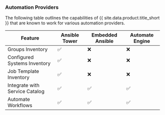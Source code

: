### Automation Providers

The following table outlines the capabilities of {{ site.data.product.title_short }} that are known to work for various automation providers.

| Feature                        | Ansible Tower | Embedded Ansible | Automate Engine |
| ------------------------------ | ------------- | ---------------- | --------------- |
| Groups Inventory               | ✅            | ❌               | ❌              |
| Configured Systems Inventory   | ✅            | ❌               | ❌              |
| Job Template Inventory         | ✅            | ❌               | ❌              |
| Integrate with Service Catalog | ✅            | ✅               | ✅              |
| Automate Workflows             | ✅            | ✅               | ✅              |
